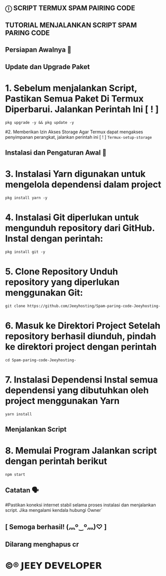 ## ⓘ SCRIPT TERMUX SPAM PAIRING CODE




## TUTORIAL MENJALANKAN SCRIPT SPAM PARING CODE

##  Persiapan Awalnya 📢


## Update dan Upgrade Paket

# 1. Sebelum menjalankan Script, Pastikan Semua Paket Di Termux Diperbarui. Jalankan Perintah Ini [ ! ]
`pkg upgrade -y && pkg update -y`

#2. Memberikan Izin Akses Storage Agar Termux dapat mengakses penyimpanan perangkat, jalankan perintah ini [ ! ]
`Termux-setup-storage`



## Instalasi dan Pengaturan Awal 📢

# 3. Instalasi Yarn  digunakan untuk mengelola dependensi dalam project
`pkg install yarn -y`


# 4. Instalasi Git diperlukan untuk mengunduh repository dari GitHub. Instal dengan perintah:
`pkg install git -y`


# 5. Clone Repository Unduh repository yang diperlukan menggunakan Git:
`git clone https://github.com/Jeeyhosting/Spam-paring-code-Jeeyhosting-`


# 6. Masuk ke Direktori Project Setelah repository berhasil diunduh, pindah ke direktori project dengan perintah
`cd Spam-paring-code-Jeeyhosting-`

# 7. Instalasi Dependensi Instal semua dependensi yang dibutuhkan oleh project menggunakan Yarn
`yarn install`

## Menjalankan Script

# 8. Memulai Program Jalankan script dengan perintah berikut
`npm start`




## Catatan 🗣️
#Pastikan koneksi internet stabil selama proses instalasi dan menjalankan script. Jika mengalami kendala hubungi Owner`
## [ Semoga berhasil! (⁠灬⁠º⁠‿⁠º⁠灬⁠)⁠♡ ]




## Dilarang menghapus cr
# ©® 𝗝𝗘𝗘𝗬 𝗗𝗘𝗩𝗘𝗟𝗢𝗣𝗘𝗥 

